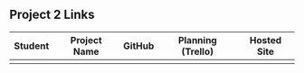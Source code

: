 ## Project 2 Links

| Student | Project Name | GitHub | Planning (Trello) | Hosted Site |
|---|:---:|:---:|:---:|:---:|
|  |  |  |  |  |


